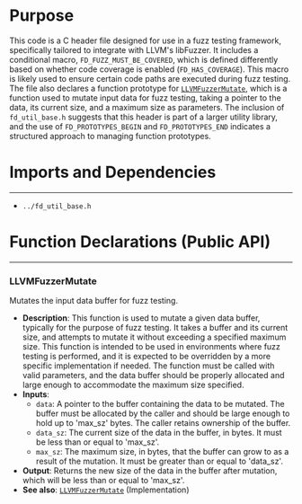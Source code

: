 # Purpose
This code is a C header file designed for use in a fuzz testing framework, specifically tailored to integrate with LLVM's libFuzzer. It includes a conditional macro, `FD_FUZZ_MUST_BE_COVERED`, which is defined differently based on whether code coverage is enabled (`FD_HAS_COVERAGE`). This macro is likely used to ensure certain code paths are executed during fuzz testing. The file also declares a function prototype for [`LLVMFuzzerMutate`](#LLVMFuzzerMutate), which is a function used to mutate input data for fuzz testing, taking a pointer to the data, its current size, and a maximum size as parameters. The inclusion of `fd_util_base.h` suggests that this header is part of a larger utility library, and the use of `FD_PROTOTYPES_BEGIN` and `FD_PROTOTYPES_END` indicates a structured approach to managing function prototypes.
# Imports and Dependencies

---
- `../fd_util_base.h`


# Function Declarations (Public API)

---
### LLVMFuzzerMutate<!-- {{#callable_declaration:LLVMFuzzerMutate}} -->
Mutates the input data buffer for fuzz testing.
- **Description**: This function is used to mutate a given data buffer, typically for the purpose of fuzz testing. It takes a buffer and its current size, and attempts to mutate it without exceeding a specified maximum size. This function is intended to be used in environments where fuzz testing is performed, and it is expected to be overridden by a more specific implementation if needed. The function must be called with valid parameters, and the data buffer should be properly allocated and large enough to accommodate the maximum size specified.
- **Inputs**:
    - `data`: A pointer to the buffer containing the data to be mutated. The buffer must be allocated by the caller and should be large enough to hold up to 'max_sz' bytes. The caller retains ownership of the buffer.
    - `data_sz`: The current size of the data in the buffer, in bytes. It must be less than or equal to 'max_sz'.
    - `max_sz`: The maximum size, in bytes, that the buffer can grow to as a result of the mutation. It must be greater than or equal to 'data_sz'.
- **Output**: Returns the new size of the data in the buffer after mutation, which will be less than or equal to 'max_sz'.
- **See also**: [`LLVMFuzzerMutate`](fd_fuzz_stub.c.driver.md#LLVMFuzzerMutate)  (Implementation)


